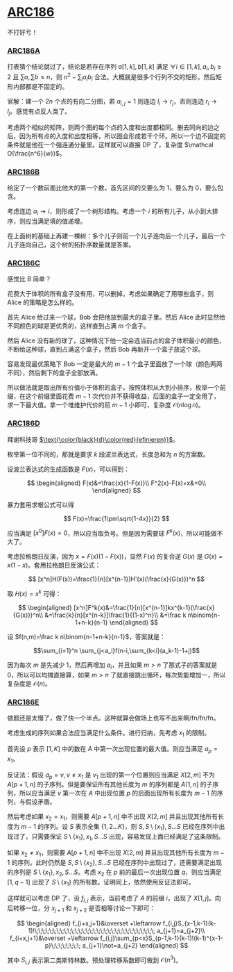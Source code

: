 # [ARC186](https://atcoder.jp/contests/arc186)

不打好亏！

### [ARC186A](https://atcoder.jp/contests/arc186/tasks/arc186_a)

打表猜个结论就过了，结论是若存在序列 $a[1,k],b[1,k]$ 满足 $\forall i\in[1,k],a_i,b_i\geq 2$ 且 $\sum a,\sum b\leq n$，则 $n^2-\sum_{i}a_ib_i$ 合法。大概就是很多个行列不交的矩形，然后矩形内部都是不固定的。

官解：建一个 $2n$ 个点的有向二分图，若 $a_{i,j}=1$ 则连边 $l_i\rightarrow r_j$，否则连边 $r_i\rightarrow l_j$。感觉有点反人类了。

考虑两个相似的矩阵，则两个图的每个点的入度和出度都相同。删去同向的边之后，因为所有点的入度和出度相等，所以图会形成若干个环。所以一个边不固定的条件就是他在一个强连通分量里。这样就可以直接 DP 了，复杂度 $\mathcal O(\frac{n^6}{w})$。

### [ARC186B](https://atcoder.jp/contests/arc186/tasks/arc186_b)

给定了一个数前面比他大的第一个数。首先区间的交要么为 $1$，要么为 $0$，要么包含。

考虑连边 $a_i\rightarrow i$，则形成了一个树形结构。考虑一个 $i$ 的所有儿子，从小到大排序，则应当满足填的值递增。

在上面树的基础上再建一棵树：多个儿子则前一个儿子连向后一个儿子，最后一个儿子连向自己，这个树的拓扑序数量就是答案。

### [ARC186C](https://atcoder.jp/contests/arc186/tasks/arc186_c)

感觉比 B 简单？

花费大于体积的所有盒子没有用，可以删掉。考虑如果确定了用哪些盒子，则 Alice 的策略是怎么样的。

首先 Alice 给过来一个球，Bob 会把他放到最大的盒子里。然后 Alice 此时显然给不同颜色的球是更优秀的，这样直到占满 $m$ 个盒子。

然后 Alice 没有新的球了，这种情况下他一定会选当前占的盒子体积最小的颜色，不断给这种球，直到占满这个盒子，然后 Bob 再新开一个盒子放这个球。

容易发现最优策略下 Bob 一定是最大的 $m-1$ 个盒子里面放了一个球（颜色两两不同），然后剩下的盒子全部放满。

所以做法就是取出所有价值小于体积的盒子，按照体积从大到小排序，枚举一个前缀，在这个前缀里面花费 $m-1$ 次代价并不获得收益，后面的盒子一定全用了，求一下最大值。拿一个堆维护代价的前 $m-1$ 小即可，复杂度 $\mathcal O(n\log n)$。

### [ARC186D](https://atcoder.jp/contests/arc186/tasks/arc186_d)

拜谢科技哥 [$\text{\color{black}{d}\color{red}{efinieren}}$](https://www.luogu.com.cn/user/432948)。

枚举第一位不同的，那就是要求 $k$ 段波兰表达式，长度总和为 $n$ 的方案数。

设波兰表达式的生成函数是 $F(x)$，可以得到：

$$
\begin{aligned}
F(x)&=\frac{x}{1-F(x)}\\
F^2(x)-F(x)+x&=0\\
\end{aligned}
$$

暴力套用求根公式可以得

$$
F(x)=\frac{1\pm\sqrt{1-4x}}{2}
$$

应当满足 $[x^0]F(x)=0$，所以应当取负号。但是因为需要球 $F^k(x)$，所以可能做不大了。

考虑拉格朗日反演，因为 $x=F(x)(1-F(x))$，显然 $F(x)$ 的复合逆 $G(x)$ 是 $G(x)=x(1-x)$。套用拉格朗日反演公式：

$$
[x^n]H(F(x))=\frac{1}{n}[x^{n-1}]H'(x)(\frac{x}{G(x)})^n
$$

取 $H(x)=x^k$ 可得：

$$
\begin{aligned}
[x^n]F^k(x)&=\frac{1}{n}[x^{n-1}]kx^{k-1}(\frac{x}{G(x)})^n\\
&=\frac{k}{n}[x^{n-k}]\frac{1}{(1-x)^n}\\
&=\frac k n\binom{n-1+n-k}{n-1}
\end{aligned}
$$

设 $f(n,m)=\frac k n\binom{n-1+n-k}{n-1}$，答案就是：

$$\sum_{i=1}^n \sum_{j<a_i}f(n-i,\sum_{k<i}(a_k-1)-1+j)$$

因为每次 $m$ 是先减少 $1$，然后再增加 $a_i$，并且如果 $m>n$ 了那式子的答案就是 $0$，所以可以均摊直接算，如果 $m>n$ 了就直接跳出循环，每次势能增加一，所以复杂度是 $\mathcal O(n)$。

### [ARC186E](https://atcoder.jp/contests/arc186/tasks/arc186_e)

做题还是太慢了，做了快一个半点。这种就算会做场上也写不出来啊/fn/fn/fn。

考虑生成的序列如果合法应当满足什么条件。进行归纳，先考虑 $x_1$ 的限制。

首先设 $p$ 表示 $[1,K]$ 中的数在 $A$ 中第一次出现位置的最大值。则应当满足 $a_p=x_1$。

反证法：假设 $a_p=v,v\not=x_1$ 是 $v_1$ 出现的第一个位置则应当满足 $X[2,m]$ 不为 $A[p+1,n]$ 的子序列。但是要保证所有其他长度为 $m$ 的序列都是 $A[1,n]$ 的子序列，所以应当满足 $v$ 第一次在 $A$ 中出现位置 $p$ 的后面出现所有长度为 $m-1$ 的序列，与假设矛盾。

然后考虑如果 $x_2=x_1$，则需要 $A[p+1,n]$ 中不出现 $X[2,m]$ 并且出现其他所有长度为 $m-1$ 的序列。设 $S$ 表示全集 $\{1,2\dots K\}$，则 $S,S\setminus\{x_1\},S\dots S$ 已经在序列中出现过了，只需要保证 $S\setminus \{x_1\},x_1,S\dots S$ 出现，容易发现上面已经满足了这条限制。

如果 $x_2\not=x_1$，则需要 $A[p+1,n]$ 中不出现 $X[2,m]$ 并且出现其他所有长度为 $m-1$ 的序列。此时仍然是 $S,S\setminus\{x_2\},S\dots S$ 已经在序列中出现过了，还需要满足出现的序列是 $S\setminus\{x_1\},x_2,S\dots S$。考虑 $x_2$ 在 $p$ 前的最后一次出现位置 $q$，则应当满足 $[1,q-1]$ 出现了 $S\setminus \{x_1\}$ 的所有数。证明同上，依然使用反证法即可。

这样就可以考虑 DP 了，设 $f_{i,j}$ 表示，当前考虑了 $A$ 的前缀 $i$，出现了 $X[1,j]$。向后转移一位，分 $x_{j+1}$ 和 $x_{j+2}$ 是否相等讨论一下即可：

$$
\begin{aligned}
f_{i+x,j+1}&\overset +\leftarrow f_{i,j}S_{x-1,k-1}(k-1)!\;\;\;\;\;\;\;\;\;\;\;\;\;\;\;\;\;\;\;\;\;\;\;\;\;\;\;\;\;\;\;\;\; a_{j+1}=a_{j+2}\\
f_{i+x,j+1}&\overset +\leftarrow f_{i,j}\sum_{p<x}S_{p-1,k-1}(k-1)!(k-1)^{x-1-p}\;\;\;\;\;\;\;\; a_{j+1}\not=a_{j+2}
\end{aligned}
$$

其中 $S_{i,j}$ 表示第二类斯特林数。预处理转移系数即可做到 $\mathcal O(n^3)$。